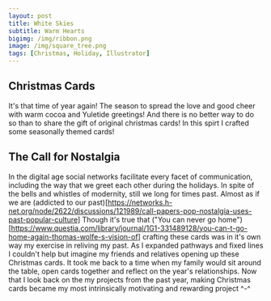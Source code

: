 ```yaml
---
layout: post
title: White Skies
subtitle: Warm Hearts
bigimg: /img/ribbon.png
image: /img/square_tree.png
tags: [Christmas, Holiday, Illustrator]
---
```


## Christmas Cards
It's that time of year again! The season to spread the love and good cheer with warm cocoa and Yuletide greetings!
And there is no better way to do so than to share the gift of original christmas cards! In this spirt I crafted some seasonally themed cards!

## The Call for Nostalgia
In the digital age social networks facilitate every facet of communication, including the way that we greet each other during the holidays.
In spite of the bells and whistles of modernity, still we long for times past. Almost as if we are (addicted to our past)[https://networks.h-net.org/node/2622/discussions/121989/call-papers-pop-nostalgia-uses-past-popular-culture]
Though it's true that ("You can never go home")[https://www.questia.com/library/journal/1G1-331489128/you-can-t-go-home-again-thomas-wolfe-s-vision-of] crafting these cards was in it's own way my exercise in reliving my past. As I expanded pathways and fixed lines I couldn't help but imagine my friends and relatives
opening up these Christmas cards. It took me back to a time when my family would sit around the table, open cards together and reflect
on the year's relationships.
Now that I look back on the my projects from the past year, making Christmas cards became my most intrinsically motivating and rewarding project ^-^
